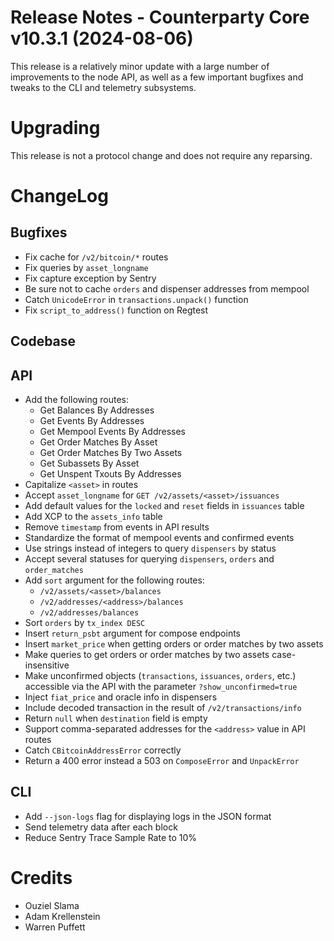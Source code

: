 # Release Notes - Counterparty Core v10.3.1 (2024-08-06)

This release is a relatively minor update with a large number of improvements to the node API, as well as a few important bugfixes and tweaks to the CLI and telemetry subsystems.

# Upgrading

This release is not a protocol change and does not require any reparsing. 

# ChangeLog

## Bugfixes

* Fix cache for `/v2/bitcoin/*` routes
* Fix queries by `asset_longname`
* Fix capture exception by Sentry
* Be sure not to cache `orders` and dispenser addresses from mempool
* Catch `UnicodeError` in `transactions.unpack()` function
* Fix `script_to_address()` function on Regtest

## Codebase

## API

* Add the following routes:
    - Get Balances By Addresses
    - Get Events By Addresses
    - Get Mempool Events By Addresses
    - Get Order Matches By Asset
    - Get Order Matches By Two Assets
    - Get Subassets By Asset
    - Get Unspent Txouts By Addresses
* Capitalize `<asset>` in routes
* Accept `asset_longname` for `GET /v2/assets/<asset>/issuances`
* Add default values for the `locked` and `reset` fields in `issuances` table
* Add XCP to the `assets_info` table
* Remove `timestamp` from events in API results
* Standardize the format of mempool events and confirmed events
* Use strings instead of integers to query `dispensers` by status
* Accept several statuses for querying `dispensers`, `orders` and `order_matches`
* Add `sort` argument for the following routes:
    - `/v2/assets/<asset>/balances`
    - `/v2/addresses/<address>/balances`
    - `/v2/addresses/balances`
* Sort `orders` by `tx_index DESC`
* Insert `return_psbt` argument for compose endpoints
* Insert `market_price` when getting orders or order matches by two assets
* Make queries to get orders or order matches by two assets case-insensitive
* Make unconfirmed objects (`transactions`, `issuances`, `orders`, etc.) accessible via the API with the parameter `?show_unconfirmed=true`
* Inject `fiat_price` and oracle info in dispensers
* Include decoded transaction in the result of `/v2/transactions/info`
* Return `null` when `destination` field is empty
* Support comma-separated addresses for the `<address>` value in API routes
* Catch `CBitcoinAddressError` correctly
* Return a 400 error instead a 503 on `ComposeError` and `UnpackError`

## CLI

* Add `--json-logs` flag for displaying logs in the JSON format
* Send telemetry data after each block
* Reduce Sentry Trace Sample Rate to 10%


# Credits

* Ouziel Slama
* Adam Krellenstein
* Warren Puffett
